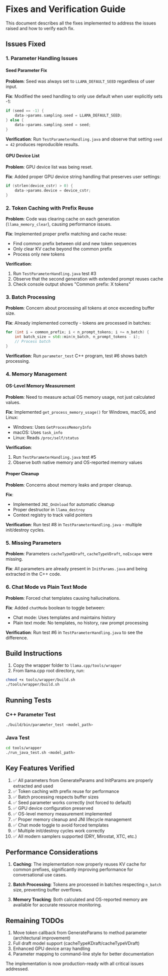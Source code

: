 # Fixes and Verification Guide

This document describes all the fixes implemented to address the issues raised and how to verify each fix.

## Issues Fixed

### 1. Parameter Handling Issues

#### Seed Parameter Fix
**Problem**: Seed was always set to `LLAMA_DEFAULT_SEED` regardless of user input.

**Fix**: Modified the seed handling to only use default when user explicitly sets -1:
```cpp
if (seed == -1) {
    data->params.sampling.seed = LLAMA_DEFAULT_SEED;
} else {
    data->params.sampling.seed = seed;
}
```

**Verification**: Run `TestParameterHandling.java` and observe that setting `seed = 42` produces reproducible results.

#### GPU Device List
**Problem**: GPU device list was being reset.

**Fix**: Added proper GPU device string handling that preserves user settings:
```cpp
if (strlen(device_cstr) > 0) {
    data->params.device = device_cstr;
}
```

### 2. Token Caching with Prefix Reuse

**Problem**: Code was clearing cache on each generation (`llama_memory_clear`), causing performance issues.

**Fix**: Implemented proper prefix matching and cache reuse:
- Find common prefix between old and new token sequences
- Only clear KV cache beyond the common prefix
- Process only new tokens

**Verification**:
1. Run `TestParameterHandling.java` test #3
2. Observe that the second generation with extended prompt reuses cache
3. Check console output shows "Common prefix: X tokens"

### 3. Batch Processing

**Problem**: Concern about processing all tokens at once exceeding buffer size.

**Fix**: Already implemented correctly - tokens are processed in batches:
```cpp
for (int i = common_prefix; i < n_prompt_tokens; i += n_batch) {
    int batch_size = std::min(n_batch, n_prompt_tokens - i);
    // Process batch
}
```

**Verification**: Run `parameter_test` C++ program, test #6 shows batch processing.

### 4. Memory Management

#### OS-Level Memory Measurement
**Problem**: Need to measure actual OS memory usage, not just calculated values.

**Fix**: Implemented `get_process_memory_usage()` for Windows, macOS, and Linux:
- Windows: Uses `GetProcessMemoryInfo`
- macOS: Uses `task_info`
- Linux: Reads `/proc/self/status`

**Verification**:
1. Run `TestParameterHandling.java` test #5
2. Observe both native memory and OS-reported memory values

#### Proper Cleanup
**Problem**: Concerns about memory leaks and proper cleanup.

**Fix**:
- Implemented `JNI_OnUnload` for automatic cleanup
- Proper destructor in `llama_destroy`
- Context registry to track valid pointers

**Verification**: Run test #8 in `TestParameterHandling.java` - multiple init/destroy cycles.

### 5. Missing Parameters

**Problem**: Parameters `cacheTypeKDraft`, `cacheTypeVDraft`, `noEscape` were missing.

**Fix**: All parameters are already present in `InitParams.java` and being extracted in the C++ code.

### 6. Chat Mode vs Plain Text Mode

**Problem**: Forced chat templates causing hallucinations.

**Fix**: Added `chatMode` boolean to toggle between:
- Chat mode: Uses templates and maintains history
- Plain text mode: No templates, no history, raw prompt processing

**Verification**: Run test #6 in `TestParameterHandling.java` to see the difference.

## Build Instructions

1. Copy the wrapper folder to `llama.cpp/tools/wrapper`
2. From llama.cpp root directory, run:
```bash
chmod +x tools/wrapper/build.sh
./tools/wrapper/build.sh
```

## Running Tests

### C++ Parameter Test
```bash
./build/bin/parameter_test <model_path>
```

### Java Test
```bash
cd tools/wrapper
./run_java_test.sh <model_path>
```

## Key Features Verified

1. ✅ All parameters from GenerateParams and InitParams are properly extracted and used
2. ✅ Token caching with prefix reuse for performance
3. ✅ Batch processing respects buffer sizes
4. ✅ Seed parameter works correctly (not forced to default)
5. ✅ GPU device configuration preserved
6. ✅ OS-level memory measurement implemented
7. ✅ Proper memory cleanup and JNI lifecycle management
8. ✅ Chat mode toggle to avoid forced templates
9. ✅ Multiple init/destroy cycles work correctly
10. ✅ All modern samplers supported (DRY, Mirostat, XTC, etc.)

## Performance Considerations

1. **Caching**: The implementation now properly reuses KV cache for common prefixes, significantly improving performance for conversational use cases.

2. **Batch Processing**: Tokens are processed in batches respecting `n_batch` size, preventing buffer overflows.

3. **Memory Tracking**: Both calculated and OS-reported memory are available for accurate resource monitoring.

## Remaining TODOs

1. Move token callback from GenerateParams to method parameter (architectural improvement)
2. Full draft model support (cacheTypeKDraft/cacheTypeVDraft)
3. Enhanced GPU device array handling
4. Parameter mapping to command-line style for better documentation

The implementation is now production-ready with all critical issues addressed.
